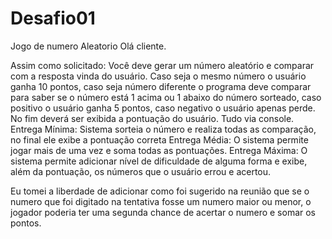 # Desafio01
Jogo de numero Aleatorio
Olá cliente.

Assim como solicitado: Você deve gerar um número aleatório e comparar com a resposta vinda do usuário.
Caso seja o mesmo número o usuário ganha 10 pontos, caso seja número diferente o programa deve comparar para saber se o número está 1 acima ou 1 abaixo do número sorteado,
caso positivo o usuário ganha 5 pontos, caso negativo o usuário apenas perde. No fim deverá ser exibida a pontuação do usuário. Tudo via console. 
Entrega Mínima: Sistema sorteia o número e realiza todas as comparação, no final ele exibe a pontuação correta
Entrega Média: O sistema permite jogar mais de uma vez e soma todas as pontuações.
Entrega Máxima: O sistema permite adicionar nível de dificuldade de alguma forma e exibe, além da pontuação, os números que o usuário errou e acertou.

Eu tomei a liberdade de adicionar como foi sugerido na reunião que se o numero que foi digitado na tentativa fosse um numero maior ou menor,
o jogador poderia ter uma segunda chance de acertar o numero e somar os pontos.
